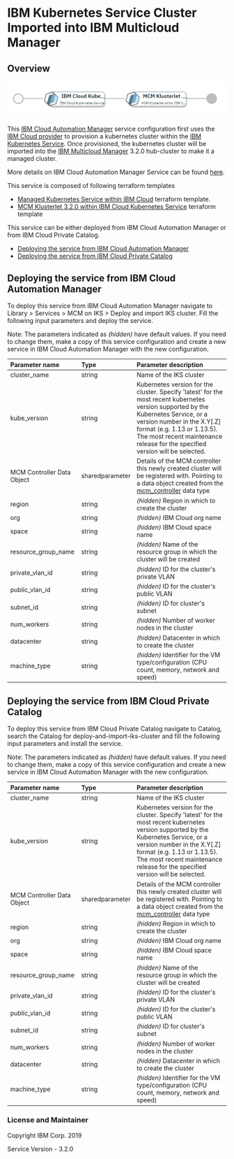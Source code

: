 # IBM Kubernetes Service Cluster Imported into IBM Multicloud Manager

## Overview
![alt text](./MCMonIKS.jpg)

This [IBM Cloud Automation Manager](https://www.ibm.com/support/knowledgecenter/en/SS2L37/product_welcome_cloud_automation_manager.html) service configuration first uses the [IBM Cloud provider](https://ibm-cloud.github.io/tf-ibm-docs/v0.17.2/) to provision a kubernetes cluster within the [IBM Kubernetes Service](https://www.ibm.com/cloud/container-service).  Once provisioned, the kubernetes cluster will be imported into the [IBM Multicloud Manager](https://www.ibm.com/support/knowledgecenter/en/SSBS6K_3.2.0/mcm/getting_started/introduction.html) 3.2.0 hub-cluster to make it a managed cluster.

More details on IBM Cloud Automation Manager Service can be found [here](https://www.ibm.com/support/knowledgecenter/en/SS2L37_3.2.1.0/cam_managing_services.html).

This service is composed of following terraform templates

- [Managed Kubernetes Service within IBM Cloud](https://github.com/IBM-CAMHub-Open/template_kubernetes_iks/tree/1.11) terraform template.
- [MCM Klusterlet 3.2.0 within IBM Cloud Kubernetes Service](https://github.com/IBM-CAMHub-Open/template_mcm_install/tree/3.2.0/IKS/mcm-klusterlet) terraform template 


This service can be either deployed from IBM Cloud Automation Manager or from IBM Cloud Private Catalog.

* [Deploying the service from IBM Cloud Automation Manager](#deploying-the-service-from-ibm-cloud-automation-manager)
* [Deploying the service from IBM Cloud Private Catalog](#deploying-the-service-from-ibm-cloud-private-catalog)

## Deploying the service from IBM Cloud Automation Manager

To deploy this service from IBM Cloud Automation Manager navigate to Library > Services > MCM on IKS > Deploy and import IKS cluster. Fill the following input parameters and deploy the service.

Note: The parameters indicated as _(hidden)_ have default values.  If you need to change them, make a copy of this service configuration and create a new service in IBM Cloud Automation Manager with the new configuration. 

| Parameter name                  | Type            | Parameter description |
| :---                            | :---            | :---        |
| cluster_name                    | string          | Name of the IKS cluster |
| kube_version                    | string          | Kubernetes version for the cluster. Specify 'latest' for the most recent kubernetes version supported by the Kubernetes Service, or a version number in the X.Y[.Z] format (e.g. 1.13 or 1.13.5).  The most recent maintenance release for the specified version will be selected. |
| MCM Controller Data Object      | sharedparameter |Details of the MCM controller this newly created cluster will be registered with. Pointing to a data object created from the [mcm_controller](https://github.com/IBM-CAMHub-Open/template_cam_common/blob/3.2.1/common/datatypes/mcm_controller.json) data type|
| region                          | string          | _(hidden)_ Region in which to create the cluster |
| org                             | string          | _(hidden)_ IBM Cloud org name |
| space                           | string          | _(hidden)_ IBM Cloud space name |
| resource\_group\_name           | string          | _(hidden)_ Name of the resource group in which the cluster will be created |
| private\_vlan\_id               | string          | _(hidden)_ ID for the cluster's private VLAN |
| public\_vlan\_id                | string          | _(hidden)_ ID for the cluster's public VLAN |
| subnet_id                       | string          | _(hidden)_ ID for cluster's subnet |
| num_workers                     | string          | _(hidden)_ Number of worker nodes in the cluster |
| datacenter                      | string          | _(hidden)_ Datacenter in which to create the cluster |
| machine_type                    | string          | _(hidden)_ Identifier for the VM type/configuration (CPU count, memory, network and speed) |


## Deploying the service from IBM Cloud Private Catalog

To deploy this service from IBM Cloud Private Catalog navigate to Catalog, search the Catalog for deploy-and-import-iks-cluster and fill the following input parameters and install the service.

Note: The parameters indicated as _(hidden)_ have default values.  If you need to change them, make a copy of this service configuration and create a new service in IBM Cloud Automation Manager with the new configuration. 

| Parameter name                  | Type            | Parameter description |
| :---                            | :---            | :---        |
| cluster_name                    | string          | Name of the IKS cluster |
| kube_version                    | string          | Kubernetes version for the cluster. Specify 'latest' for the most recent kubernetes version supported by the Kubernetes Service, or a version number in the X.Y[.Z] format (e.g. 1.13 or 1.13.5).  The most recent maintenance release for the specified version will be selected. |
| MCM Controller Data Object      | sharedparameter |Details of the MCM controller this newly created cluster will be registered with. Pointing to a data object created from the [mcm_controller](https://github.com/IBM-CAMHub-Open/template_cam_common/blob/3.2.1/common/datatypes/mcm_controller.json) data type|
| region                          | string          | _(hidden)_ Region in which to create the cluster |
| org                             | string          | _(hidden)_ IBM Cloud org name |
| space                           | string          | _(hidden)_ IBM Cloud space name |
| resource\_group\_name           | string          | _(hidden)_ Name of the resource group in which the cluster will be created |
| private\_vlan\_id               | string          | _(hidden)_ ID for the cluster's private VLAN |
| public\_vlan\_id                | string          | _(hidden)_ ID for the cluster's public VLAN |
| subnet_id                       | string          | _(hidden)_ ID for cluster's subnet |
| num_workers                     | string          | _(hidden)_ Number of worker nodes in the cluster |
| datacenter                      | string          | _(hidden)_ Datacenter in which to create the cluster |
| machine_type                    | string          | _(hidden)_ Identifier for the VM type/configuration (CPU count, memory, network and speed) |


### License and Maintainer

Copyright IBM Corp. 2019

Service Version - 3.2.0  
 